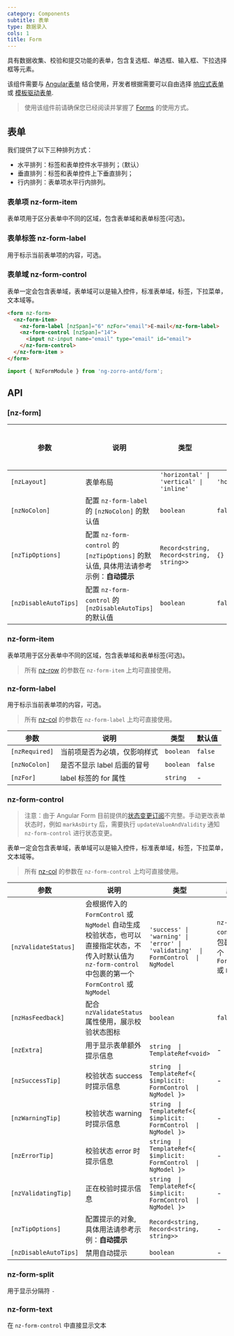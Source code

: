 ```yaml
---
category: Components
subtitle: 表单
type: 数据录入
cols: 1
title: Form
---
```


具有数据收集、校验和提交功能的表单，包含复选框、单选框、输入框、下拉选择框等元素。

该组件需要与 [Angular表单](https://angular.io/guide/forms#forms) 结合使用，开发者根据需要可以自由选择 [响应式表单](https://angular.io/guide/reactive-forms#reactive-forms) 或 [模板驱动表单](https://angular.io/guide/forms#template-driven-forms).
> 使用该组件前请确保您已经阅读并掌握了 [Forms](https://angular.io/guide/forms#forms) 的使用方式。

## 表单

我们提供了以下三种排列方式：

- 水平排列：标签和表单控件水平排列；（默认）
- 垂直排列：标签和表单控件上下垂直排列；
- 行内排列：表单项水平行内排列。

### 表单项 nz-form-item

表单项用于区分表单中不同的区域，包含表单域和表单标签(可选)。

### 表单标签 nz-form-label

用于标示当前表单项的内容，可选。

### 表单域 nz-form-control

表单一定会包含表单域，表单域可以是输入控件，标准表单域，标签，下拉菜单，文本域等。

```html
<form nz-form>
  <nz-form-item>
    <nz-form-label [nzSpan]="6" nzFor="email">E-mail</nz-form-label>
    <nz-form-control [nzSpan]="14">
      <input nz-input name="email" type="email" id="email">
    </nz-form-control>
  </nz-form-item >
</form>
```

```ts
import { NzFormModule } from 'ng-zorro-antd/form';
```

## API

### [nz-form]

| 参数 | 说明 | 类型 | 默认值 | 全局配置 |
| --- | --- | --- | --- | --- |
| `[nzLayout]`| 表单布局 | `'horizontal' \| 'vertical' \| 'inline'` | `'horizontal'` |
| `[nzNoColon]`| 配置 `nz-form-label` 的 `[nzNoColon]` 的默认值 | `boolean` | `false` | ✅ |
| `[nzTipOptions]`| 配置 `nz-form-control` 的 `[nzTipOptions]` 的默认值, 具体用法请参考示例：**自动提示** | `Record<string, Record<string, string>>` | `{}` | ✅ |
| `[nzDisableAutoTips]`| 配置 `nz-form-control` 的 `[nzDisableAutoTips]` 的默认值 | `boolean` | `false` | ✅ |

### nz-form-item

表单项用于区分表单中不同的区域，包含表单域和表单标签(可选)。

> 所有 [nz-row](/components/grid/zh) 的参数在 `nz-form-item` 上均可直接使用。

### nz-form-label

用于标示当前表单项的内容，可选。

> 所有 [nz-col](/components/grid/zh) 的参数在 `nz-form-label` 上均可直接使用。

| 参数 | 说明 | 类型 | 默认值 |
| --- | --- | --- | --- |
| `[nzRequired]`| 当前项是否为必填，仅影响样式 | `boolean` | `false` |
| `[nzNoColon]`| 是否不显示 label 后面的冒号 | `boolean` | `false` |
| `[nzFor]`| label 标签的 for 属性	 | `string` | - |

### nz-form-control

> 注意：由于 Angular Form 目前提供的[状态变更订阅](https://github.com/angular/angular/issues/10887)不完整。手动更改表单状态时，例如 `markAsDirty` 后，需要执行 `updateValueAndValidity` 通知 `nz-form-control` 进行状态变更。

表单一定会包含表单域，表单域可以是输入控件，标准表单域，标签，下拉菜单，文本域等。

> 所有 [nz-col](/components/grid/zh) 的参数在 `nz-form-control` 上均可直接使用。


| 参数 | 说明 | 类型 | 默认值 |
| --- | --- | --- | --- |
| `[nzValidateStatus]` | 会根据传入的 `FormControl` 或 `NgModel` 自动生成校验状态，也可以直接指定状态，不传入时默认值为 `nz-form-control` 中包裹的第一个 `FormControl` 或 `NgModel` | `'success' \| 'warning' \| 'error' \| 'validating'  \|  FormControl  \|  NgModel` | `nz-form-control` 中包裹的第一个 `FormControl` 或 `NgModel`  |
| `[nzHasFeedback]`| 配合 `nzValidateStatus` 属性使用，展示校验状态图标	 | `boolean` | `false`|
| `[nzExtra]`| 用于显示表单额外提示信息 | `string  \|  TemplateRef<void>` | - |
| `[nzSuccessTip]`| 校验状态 success 时提示信息 | `string  \|  TemplateRef<{ $implicit: FormControl  \|  NgModel }>` | - |
| `[nzWarningTip]`| 校验状态 warning 时提示信息 | `string  \|  TemplateRef<{ $implicit: FormControl  \|  NgModel }>` | - |
| `[nzErrorTip]`| 校验状态 error 时提示信息 | `string  \|  TemplateRef<{ $implicit: FormControl  \|  NgModel }>` | - |
| `[nzValidatingTip]`| 正在校验时提示信息 | `string  \|  TemplateRef<{ $implicit: FormControl  \|  NgModel }>` | - |
| `[nzTipOptions]`| 配置提示的对象, 具体用法请参考示例：**自动提示** | `Record<string, Record<string, string>>` | - | - |
| `[nzDisableAutoTips]`| 禁用自动提示 | `boolean` | - | - |

### nz-form-split

用于显示分隔符 `-`

### nz-form-text

在 `nz-form-control` 中直接显示文本
